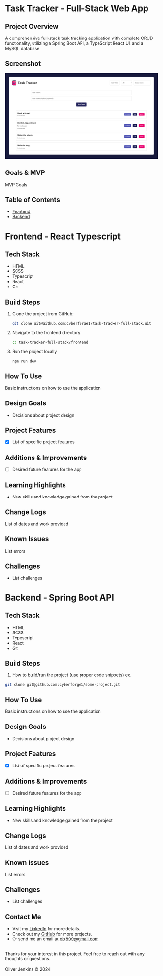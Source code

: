# Task Tracker - Full-Stack Web App

## Project Overview
A comprehensive full-stack task tracking application with complete CRUD functionality, utilizing a Spring Boot API, a TypeScript React UI, and a MySQL database

## Screenshot
![Project Screenshot](project-screenshot.png)

## Goals & MVP
MVP
Goals

## Table of Contents
- [Frontend](#frontend)
- [Backend](#backend)

# Frontend - React Typescript

## Tech Stack

- HTML
- SCSS
- Typescript
- React 
- Git 


## Build Steps
1. Clone the project from GitHub:
   ```bash
   git clone git@github.com:cyberforge1/task-tracker-full-stack.git

2. Navigate to the frontend directory
   ```bash
   cd task-tracker-full-stack/frontend

3. Run the project locally 
   ```bash
   npm run dev

## How To Use
Basic instructions on how to use the application


## Design Goals
- Decisions about project design


## Project Features
- [x] List of specific project features


## Additions & Improvements
- [ ] Desired future features for the app


## Learning Highlights
- New skills and knowledge gained from the project


## Change Logs
List of dates and work provided


## Known Issues
List errors


## Challenges
- List challenges

# Backend - Spring Boot API

## Tech Stack

- HTML
- SCSS
- Typescript
- React 
- Git 


## Build Steps
1. How to build/run the project (use proper code snippets)
ex.
  ```bash
  git clone git@github.com:cyberforge1/some-project.git
```

## How To Use
Basic instructions on how to use the application


## Design Goals
- Decisions about project design


## Project Features
- [x] List of specific project features


## Additions & Improvements
- [ ] Desired future features for the app


## Learning Highlights
- New skills and knowledge gained from the project


## Change Logs
List of dates and work provided


## Known Issues
List errors


## Challenges
- List challenges


## Contact Me
- Visit my [LinkedIn](https://www.linkedin.com/in/obj809/) for more details.
- Check out my [GitHub](https://github.com/cyberforge1) for more projects.
- Or send me an email at obj809@gmail.com
<br />
Thanks for your interest in this project. Feel free to reach out with any thoughts or questions.
<br />
<br />
Oliver Jenkins © 2024
